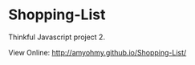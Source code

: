 Shopping-List
=============
Thinkful Javascript project 2. 

View Online:
http://amyohmy.github.io/Shopping-List/

